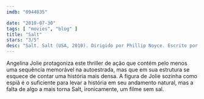 ```yaml
---
imdb: "0944835"

date: "2010-07-30"
tags: [ "movies", "blog" ]
title: "Salt"
stars: "3/5"
desc: "Salt. Salt (USA, 2010). Dirigido por Phillip Noyce. Escrito por Kurt Wimmer. Com Angelina Jolie, Liev Schreiber, Chiwetel Ejiofor, Daniel Olbrychski, August Diehl, Daniel Pearce, Hunt Block, Andre Braugher, Olek Krupa."
---
```

Angelina Jolie protagoniza este thriller de ação que contém pelo menos uma sequência memorável na autoestrada, mas que em sua estrutura se esquece de contar uma história mais densa. A figura de Jolie sozinha como espiã é o suficiente para levar a história em seu andamento natural, mas a falta de algo a mais torna Salt, ironicamente, um filme sem sal.

